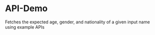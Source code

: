 # API-Demo
Fetches the expected age, gender, and nationality of a given input name using example APIs
